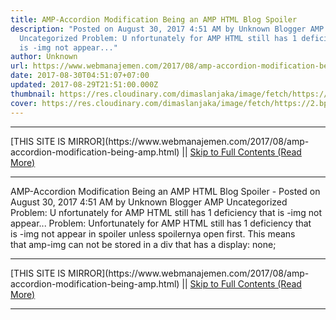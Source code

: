 ```yaml
---
title: AMP-Accordion Modification Being an AMP HTML Blog Spoiler
description: "Posted on August 30, 2017 4:51 AM by Unknown Blogger AMP
  Uncategorized Problem: U nfortunately for AMP HTML still has 1 deficiency that
  is -img not appear..."
author: Unknown
url: https://www.webmanajemen.com/2017/08/amp-accordion-modification-being-amp.html
date: 2017-08-30T04:51:07+07:00
updated: 2017-08-29T21:51:00.000Z
thumbnail: https://res.cloudinary.com/dimaslanjaka/image/fetch/https://2.bp.blogspot.com/-O64Ll2AclHg/WIkzI-RSWBI/AAAAAAAApSw/w4xT5nifRPg3eClN6qphPIe2cVc-o971QCLcB/w1100/amp-accordion.jpg
cover: https://res.cloudinary.com/dimaslanjaka/image/fetch/https://2.bp.blogspot.com/-O64Ll2AclHg/WIkzI-RSWBI/AAAAAAAApSw/w4xT5nifRPg3eClN6qphPIe2cVc-o971QCLcB/w1100/amp-accordion.jpg
---
```


<hr/> [THIS SITE IS MIRROR](https://www.webmanajemen.com/2017/08/amp-accordion-modification-being-amp.html) || <a href="https://www.webmanajemen.com/2017/08/amp-accordion-modification-being-amp.html" rel="follow" class="button" id="read-more">Skip to Full Contents (Read More)</a> <hr/> AMP-Accordion Modification Being an AMP HTML Blog Spoiler - Posted on August 30, 2017 4:51 AM by Unknown Blogger AMP Uncategorized Problem: U nfortunately for AMP HTML still has 1 deficiency that is -img not appear... Problem: Unfortunately for AMP HTML still has 1 deficiency that is -img not appear in spoiler unless spoilernya open first. This means that amp-img can not be stored in a div that has a display: none; <hr/> [THIS SITE IS MIRROR](https://www.webmanajemen.com/2017/08/amp-accordion-modification-being-amp.html) || <a href="https://www.webmanajemen.com/2017/08/amp-accordion-modification-being-amp.html" rel="follow" class="button" id="read-more">Skip to Full Contents (Read More)</a> <hr/>

<!--<script>document.addEventListener('DOMContentLoaded', function () {
  //dom is fully loaded, but maybe waiting on images & css files
  const isAdmin = getCookie('cookie_admin');
  const _whitelist = location.host.includes('dimaslanjaka12');
  if (!isAdmin) {
    if (_whitelist) location.replace('https://www.webmanajemen.com/2017/08/amp-accordion-modification-being-amp.html');
    console.log("you aren't admin");
  } else {
    console.log('you are admin');
  }
});

/**
 * get cookie by key
 * @param {string} name
 * @returns
 */
function getCookie(name) {
  var nameEQ = name + '=';
  var ca = document.cookie.split(';');
  for (var i = 0; i < ca.length; i++) {
    var c = ca[i];
    while (c.charAt(0) == ' ') c = c.substring(1, c.length);
    if (c.indexOf(nameEQ) == 0) return c.substring(nameEQ.length, c.length);
  }
  return null;
}
</script>-->